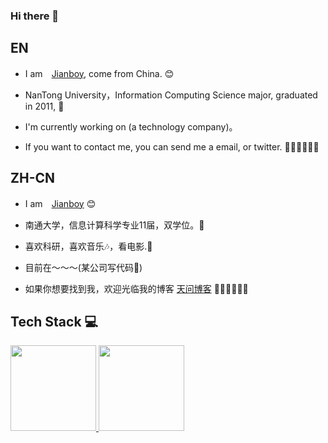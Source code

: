 ### Hi there 👋

<!--
**jianboy/jianboy** is a ✨ _special_ ✨ repository because its `README.md` (this file) appears on your GitHub profile.

Here are some ideas to get you started:

- 🔭 I’m currently working on ...
- 🌱 I’m currently learning ...
- 👯 I’m looking to collaborate on ...
- 🤔 I’m looking for help with ...
- 💬 Ask me about ...
- 📫 How to reach me: ...
- 😄 Pronouns: ...
- ⚡ Fun fact: ...
-->

## EN

* I am　[Jianboy](http://blog.yoqi.me), come from China. :blush:
* NanTong University，Information Computing Science major, graduated in 2011, 🤔
* I'm currently working on (a technology company)。

* If you want to contact me, you can send me a email, or twitter. 🎊🎊🎊🎊🎊🎊

## ZH-CN

* I am　[Jianboy](http://blog.yoqi.me) :blush:
* 南通大学，信息计算科学专业11届，双学位。🤔
* 喜欢科研，喜欢音乐🎶，看电影.📖

* 目前在～～～(某公司写代码🤪)

* 如果你想要找到我，欢迎光临我的博客 [天问博客](http://blog.yoqi.me) 🎊🎊🎊🎊🎊🎊

## Tech Stack :computer:

<a href="https://github.com/jianboy/"><img height="137px" src="https://github-readme-stats.vercel.app/api?username=jianboy&hide_title=true&hide_border=true&show_icons=true&include_all_commits=true&count_private=true&line_height=21&text_color=000&icon_color=000&bg_color=0,ea6161,ffc64d,fffc4d,52fa5a&theme=graywhite" />
<img height="137px" src="https://github-readme-stats.vercel.app/api/top-langs/?username=jianboy&hide=html&hide_title=true&hide_border=true&layout=compact&langs_count=6&exclude_repo=comp426,Redventures-Movie-Quotes&text_color=000&icon_color=fff&bg_color=0,52fa5a,4dfcff,c64dff&theme=graywhite" />
